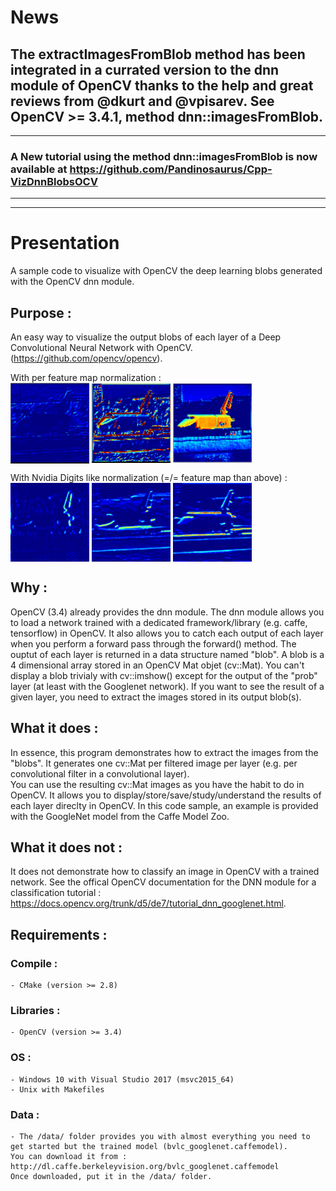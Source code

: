 # News
The extractImagesFromBlob method has been integrated in a currated version to the dnn module of OpenCV thanks to the help and great reviews from @dkurt and @vpisarev. See OpenCV >= 3.4.1, method dnn::imagesFromBlob.
-----------------------------------------------------------------------------------------------------------------------------------------
-----------------------------------------------------------------------------------------------------------------------------------------
### A New tutorial using the method dnn::imagesFromBlob is now available at https://github.com/Pandinosaurus/Cpp-VizDnnBlobsOCV
-----------------------------------------------------------------------------------------------------------------------------------------
-----------------------------------------------------------------------------------------------------------------------------------------



# Presentation
A sample code to visualize with OpenCV the deep learning blobs generated with the OpenCV dnn module.

## Purpose :
An easy way to visualize the output blobs of each layer of a Deep Convolutional Neural Network with OpenCV.(https://github.com/opencv/opencv).

With per feature map normalization : <br>
<a> <img src="./results/output1.PNG" align="center" height="25%" width="25%"> <img src="./results/output2.PNG" align="center" height="25%" width="25%"> <img src="./results/output3.PNG" align="center" height="25%" width="25%"> </a>

With Nvidia Digits like normalization (=/= feature map than above) : <br>
<a> <img src="./results/other_output_like_digits1.jpg" align="center" height="25%" width="25%"> <img src="./results/other_output_like_digits2.jpg" align="center" height="25%" width="25%"> <img src="./results/other_output_like_digits3.jpg" align="center" height="25%" width="25%"> </a>

## Why :
OpenCV (3.4) already provides the dnn module. 
The dnn module allows you to load a network trained with a dedicated framework/library (e.g. caffe, tensorflow) in OpenCV. It also allows you to catch each output of each layer when you perform a forward pass through the forward() method.
The ouptut of each layer is returned in a data structure named "blob".
A blob is a 4 dimensional array stored in an OpenCV Mat objet (cv::Mat). 
You can't display a blob trivialy with cv::imshow() except for the output of the "prob" layer (at least with the Googlenet network). 
If you want to see the result of a given layer, you need to extract the images stored in its output blob(s).

## What it does :
In essence, this program demonstrates how to extract the images from the "blobs". 
It generates one cv::Mat per filtered image per layer (e.g. per convolutional filter in a convolutional layer).  
You can use the resulting cv::Mat images as you have the habit to do in OpenCV. 
It allows you to display/store/save/study/understand the results of each layer direclty in OpenCV.
In this code sample, an example is provided with the GoogleNet model from the Caffe Model Zoo.

## What it does not :
It does not demonstrate how to classify an image in OpenCV with a trained network.
See the offical OpenCV documentation for the DNN module for a classification tutorial : https://docs.opencv.org/trunk/d5/de7/tutorial_dnn_googlenet.html.

## Requirements :
### Compile :
	- CMake (version >= 2.8)
### Libraries :
	- OpenCV (version >= 3.4)
### OS :
	- Windows 10 with Visual Studio 2017 (msvc2015_64)
	- Unix with Makefiles
### Data :
	- The /data/ folder provides you with almost everything you need to get started but the trained model (bvlc_googlenet.caffemodel). 
	You can download it from : http://dl.caffe.berkeleyvision.org/bvlc_googlenet.caffemodel
	Once downloaded, put it in the /data/ folder.
